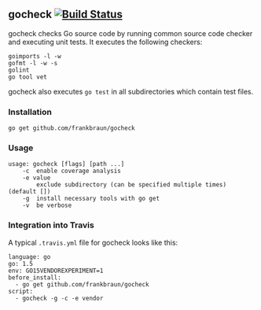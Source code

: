 ## gocheck [![Build Status](http://img.shields.io/travis/frankbraun/gocheck.svg?style=flat-square)](https://travis-ci.org/frankbraun/gocheck)

gocheck checks Go source code by running common source code checker and
executing unit tests. It executes the following checkers:

```
goimports -l -w
gofmt -l -w -s
golint
go tool vet
```

gocheck also executes `go test` in all subdirectories which contain test files.


### Installation

```
go get github.com/frankbraun/gocheck
```


### Usage

```
usage: gocheck [flags] [path ...]
    -c	enable coverage analysis
    -e value
      	exclude subdirectory (can be specified multiple times) (default [])
    -g	install necessary tools with go get
    -v	be verbose
```


### Integration into Travis

A typical `.travis.yml` file for gocheck looks like this:

```
language: go
go: 1.5
env: GO15VENDOREXPERIMENT=1
before_install:
  - go get github.com/frankbraun/gocheck
script:
  - gocheck -g -c -e vendor
```
